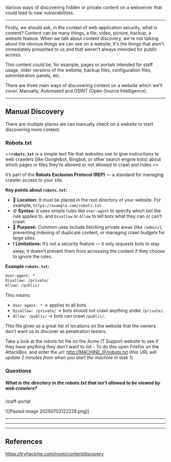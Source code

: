Various ways of discovering hidden or private content on a webserver that could lead to new vulnerabilities.

---

Firstly, we should ask, in the context of web application security, what is content? Content can be many things, a file, video, picture, backup, a website feature. When we talk about content discovery, we're not talking about the obvious things we can see on a website; it's the things that aren't immediately presented to us and that weren't always intended for public access.  
  
This content could be, for example, pages or portals intended for staff usage, older versions of the website, backup files, configuration files, administration panels, etc.  
  
There are three main ways of discovering content on a website which we'll cover. Manually, Automated and OSINT (Open-Source Intelligence).

---

## Manual Discovery

There are multiple places we can manually check on a website to start discovering more content. 

### Robots.txt

==**`robots.txt`** is a simple text file that websites use to give instructions to web crawlers (like Googlebot, Bingbot, or other search engine bots) about which pages or files they’re allowed or not allowed to crawl and index.==

It’s part of the **Robots Exclusion Protocol (REP)** — a standard for managing crawler access to your site.

**Key points about `robots.txt`:**
- 📍 **Location:** It must be placed in the root directory of your website. For example, `https://example.com/robots.txt`.
- ⚙️ **Syntax:** It uses simple rules like `User-agent` to specify which bot the rule applies to, and `Disallow` or `Allow` to tell bots what they can or can’t crawl.
- 🚫 **Purpose:** Common uses include blocking private areas (like `/admin/`), preventing indexing of duplicate content, or managing crawl budgets for large sites.
- ❗ **Limitations:** It’s not a security feature — it only _requests_ bots to stay away; it doesn’t prevent them from accessing the content if they choose to ignore the rules.


**Example `robots.txt`:**

```txt
User-agent: *
Disallow: /private/
Allow: /public/
```

This means:
- `User-agent: *` → applies to all bots.
- `Disallow: /private/` → bots should not crawl anything under `/private/`.
- `Allow: /public/` → bots can crawl `/public/`.


This file gives us a great list of locations on the website that the owners don't want us to discover as penetration testers.

Take a look at the robots.txt file on the Acme IT Support website to see if they have anything they don't want to list - To do this open Firefox on the AttackBox, and enter the url: [http://MACHINE_IP/robots.txt](http://machine_ip/robots.txt)[](https://lab_web_url.p.thmlabs.com/robots.txt) (_this URL will update 2 minutes from when you start the machine in task 1_)

### Questions

##### What is the directory in the robots.txt that isn't allowed to be viewed by web crawlers?
/staff-portal

![[Pasted image 20250703122229.png]]


---

---

---

## References

https://tryhackme.com/room/contentdiscovery